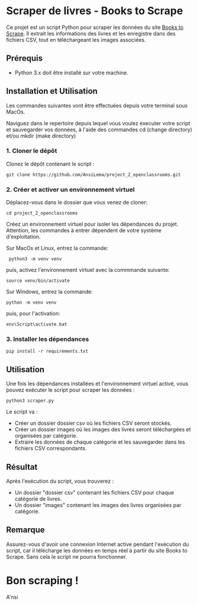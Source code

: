 # Scraper de livres - Books to Scrape

Ce projet est un script Python pour scraper les données du site [Books to Scrape](http://books.toscrape.com/). Il extrait les informations des livres et les enregistre dans des fichiers CSV, tout en téléchargeant les images associées.

## Prérequis

- Python 3.x doit être installé sur votre machine.

## Installation et Utilisation

Les commandes suivantes vont être effectuées depuis votre terminal sous MacOs.

Naviguez dans le repertoire depuis lequel vous voulez executer votre script et sauvegarder vos données, à l'aide des commandes cd (change directory) et/ou mkdir (make directory)

### 1. Cloner le dépôt

Clonez le dépôt contenant le script :

```
git clone https://github.com/AnsiLema/project_2_openclassrooms.git
```

### 2. Créer et activer un environnement virtuel

Déplacez-vous dans le dossier que vous venez de cloner: 
```
cd project_2_openclassrooms
```

Créez un environnement virtuel pour isoler les dépendances du projet.
Attention, les commandes à entrer dépendent de votre système d'exploitation.

Sur MacOs et Linux, entrez la commande: 
```
 python3 -m venv venv
 ```
puis, activez l'environnement virtuel avec la commmande suivante:

````
source venv/bin/activate
````
Sur Windows, entrez la commande:
```
python -m venv venv
```
puis, pour l'activation:
```
env\Script\activate.bat
```
### 3. Installer les dépendances

````
pip install -r requirements.txt
````

## Utilisation

Une fois les dépendances installées et l'environnement virtuel activé, vous pouvez exécuter le script pour scraper les données :

````
python3 scraper.py
````

Le script va :

- Créer un dossier dossier csv où les fichiers CSV seront stockés.
- Créer un dossier images où les images des livres seront téléchargées et organisées par catégorie.
- Extraire les données de chaque catégorie et les sauvegarder dans les fichiers CSV correspondants.

## Résultat

Après l'exécution du script, vous trouverez :
- Un dossier "dossier csv" contenant les fichiers CSV pour chaque catégorie de livres.
- Un dossier "images" contenant les images des livres organisées par catégorie.

## Remarque

Assurez-vous d'avoir une connexion Internet active pendant l'exécution du script, car il télécharge les données en temps réel à partir du site Books to Scrape.
Sans cela le script ne pourra fonctionner.

# Bon scraping !

A'nsi